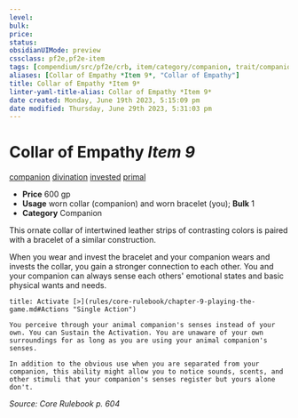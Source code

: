 ```yaml
---
level:
bulk:
price:
status:
obsidianUIMode: preview
cssclass: pf2e,pf2e-item
tags: [compendium/src/pf2e/crb, item/category/companion, trait/companion, trait/divination, trait/invested, trait/primal]
aliases: [Collar of Empathy *Item 9*, "Collar of Empathy"]
title: Collar of Empathy *Item 9*
linter-yaml-title-alias: Collar of Empathy *Item 9*
date created: Monday, June 19th 2023, 5:15:09 pm
date modified: Thursday, June 29th 2023, 5:31:03 pm
---
```


# Collar of Empathy *Item 9*

[companion](rules/traits/companion.md) [divination](rules/traits/divination.md) [invested](rules/traits/invested.md) [primal](rules/traits/primal.md)  

- **Price** 600 gp
- **Usage** worn collar (companion) and worn bracelet (you); **Bulk** 1
- **Category** Companion

This ornate collar of intertwined leather strips of contrasting colors is paired with a bracelet of a similar construction.

When you wear and invest the bracelet and your companion wears and invests the collar, you gain a stronger connection to each other. You and your companion can always sense each others' emotional states and basic physical wants and needs.

```ad-embed-ability
title: Activate [>](rules/core-rulebook/chapter-9-playing-the-game.md#Actions "Single Action")

You perceive through your animal companion's senses instead of your own. You can Sustain the Activation. You are unaware of your own surroundings for as long as you are using your animal companion's senses.

In addition to the obvious use when you are separated from your companion, this ability might allow you to notice sounds, scents, and other stimuli that your companion's senses register but yours alone don't.
```

*Source: Core Rulebook p. 604*
